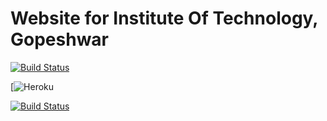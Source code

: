 Website for Institute Of Technology, Gopeshwar
========
[![Build Status](https://semaphoreci.com/api/v1/prajjwaldimri/itgwebsite/branches/master/badge.svg)](https://semaphoreci.com/prajjwaldimri/itgwebsite)

[![Heroku](http://heroku-badge.herokuapp.com/?app=itgwebsite&style=flat)

[![Build Status](https://travis-ci.org/prajjwaldimri/ITGWebsite.svg?branch=master)](https://travis-ci.org/prajjwaldimri/ITGWebsite)
